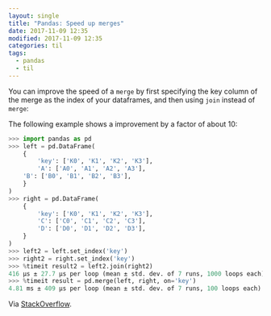 ```yaml
---
layout: single
title: "Pandas: Speed up merges"
date: 2017-11-09 12:35
modified: 2017-11-09 12:35
categories: til
tags:
  - pandas
  - til
---
```


You can improve the speed of a `merge` by first specifying the key column of the merge
as the index of your dataframes,
and then using `join` instead of `merge`:

The following example shows a improvement by a factor of about 10:

```python
>>> import pandas as pd
>>> left = pd.DataFrame(
    {
        'key': ['K0', 'K1', 'K2', 'K3'],
        'A': ['A0', 'A1', 'A2', 'A3'],
    'B': ['B0', 'B1', 'B2', 'B3'],
    }
)
>>> right = pd.DataFrame(
    {
        'key': ['K0', 'K1', 'K2', 'K3'],
        'C': ['C0', 'C1', 'C2', 'C3'],
        'D': ['D0', 'D1', 'D2', 'D3'],
    }
)
>>> left2 = left.set_index('key')
>>> right2 = right.set_index('key')
>>> %timeit result2 = left2.join(right2)
416 µs ± 27.7 µs per loop (mean ± std. dev. of 7 runs, 1000 loops each)
>>> %timeit result = pd.merge(left, right, on='key')
4.81 ms ± 409 µs per loop (mean ± std. dev. of 7 runs, 100 loops each)

```

Via [StackOverflow](https://stackoverflow.com/a/35785302).
